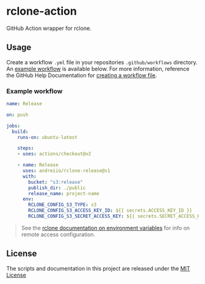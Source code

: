 # rclone-action

GitHub Action wrapper for rclone.

## Usage

Create a workflow `.yml` file in your repositories `.github/workflows` directory. An [example workflow](#example-workflow) is available below. For more information, reference the GitHub Help Documentation for [creating a workflow file](https://help.github.com/en/articles/configuring-a-workflow#creating-a-workflow-file).

### Example workflow

```yaml
name: Release

on: push

jobs:
  build:
    runs-on: ubuntu-latest

    steps:
    - uses: actions/checkout@v2

    - name: Release
      uses: andreiio/rclone-release@v1
      with:
        bucket: "s3:release"
        publish_dir: ./public
        release_name: project-name
      env:
        RCLONE_CONFIG_S3_TYPE: s3
        RCLONE_CONFIG_S3_ACCESS_KEY_ID: ${{ secrets.ACCESS_KEY_ID }}
        RCLONE_CONFIG_S3_SECRET_ACCESS_KEY: ${{ secrets.SECRET_ACCESS_KEY }}
```

> See the [rclone documentation on environment variables](https://rclone.org/docs/#environment-variables) for info on remote access configuration.

## License
The scripts and documentation in this project are released under the [MIT License](LICENSE)
